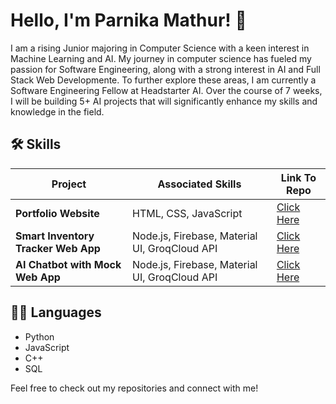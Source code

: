
# Hello, I'm Parnika Mathur! 👋

I am a rising Junior majoring in Computer Science with a keen interest in Machine Learning and AI.
My journey in computer science has fueled my passion for Software Engineering, along with a strong interest in AI and Full Stack Web Developmente. To further explore these areas, I am currently a Software Engineering Fellow at Headstarter AI. Over the course of 7 weeks, I will be building 5+ AI projects that will significantly enhance my skills and knowledge in the field.

## 🛠 Skills

| **Project**                          | **Associated Skills**                                          | **Link To Repo** |
| ------------------------------------ | ---------------------------------------------------------------| ---------------- |
| **Portfolio Website**                | HTML, CSS, JavaScript                                           | [Click Here](#)  |
| **Smart Inventory Tracker Web App**  | Node.js, Firebase, Material UI, GroqCloud API                   | [Click Here](#)  |
| **AI Chatbot with Mock Web App**     | Node.js, Firebase, Material UI, GroqCloud API                   | [Click Here](#)  |

## 🧑‍💻 Languages
- Python
- JavaScript
- C++
- SQL

Feel free to check out my repositories and connect with me!

